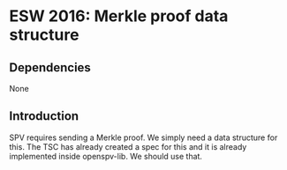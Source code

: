 ESW 2016: Merkle proof data structure
===================================

Dependencies
------------

None

Introduction
------------

SPV requires sending a Merkle proof. We simply need a data structure for this.
The TSC has already created a spec for this and it is already implemented inside
openspv-lib. We should use that.